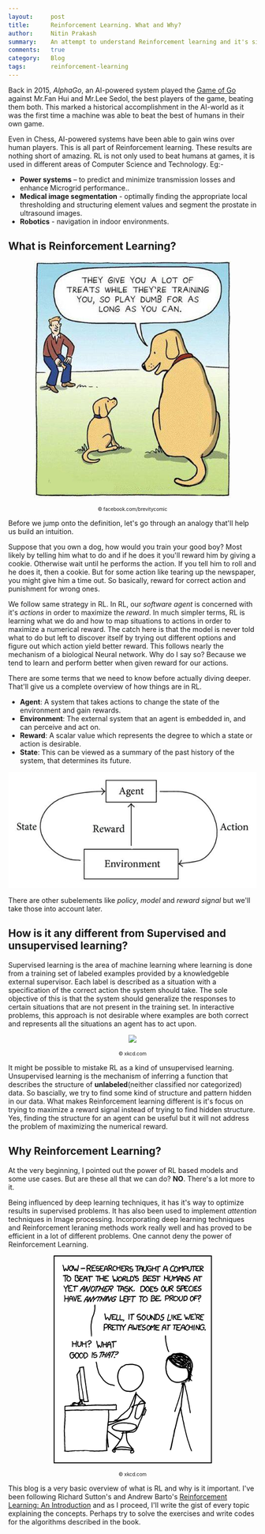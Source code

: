 ```yaml
---
layout:     post
title:      Reinforcement Learning. What and Why?
author:     Nitin Prakash
summary:    An attempt to understand Reinforcement learning and it's signinficance.
comments:   true
category:   Blog
tags:       reinforcement-learning
---
```



Back in 2015, _AlphaGo_, an AI-powered system played the [Game of Go](https://en.wikipedia.org/wiki/Go) against Mr.Fan Hui and Mr.Lee Sedol, the best players of the game, beating them both. This marked a historical accomplishment in the AI-world as it was the first time a machine was able to beat the best of humans in their own game.

Even in Chess, AI-powered systems have been able to gain wins over human players. This is all part of Reinforcement learning. These results are nothing short of amazing. RL is not only used to beat humans at games, it is used in different areas of Computer Science and Technology. Eg:-

- **Power systems** – to predict and minimize transmission losses and enhance Microgrid performance..
- **Medical image segmentation** - optimally finding the appropriate local thresholding and structuring element values and segment the prostate in ultrasound images.
- **Robotics** - navigation in indoor environments.

## What is Reinforcement Learning?

<p align="center">
  <img src="../assets/images/2_post/goodboy.png">
  <p style="font-size: 70%" align="center">&copy; facebook.com/brevitycomic</p>
</p>

Before we jump onto the definition, let's go through an analogy that'll help us build an intuition.

Suppose that you own a dog, how would you train your good boy? Most likely by telling him what to do and if he does it you'll reward him by giving a cookie. Otherwise wait until he performs the action. If you tell him to roll and he does it, then a cookie. But for some action like tearing up the newspaper, you might give him a time out. So basically, reward for correct action and punishment for wrong ones.

We follow same strategy in RL. In RL, our _software agent_ is concerned with it's _actions_ in order to maximize the _reward_. In much simpler terms, RL is learning what we do and how to map situations to actions in order to maximize a numerical reward. The catch here is that the model is never told what to do but left to discover itself by trying out different options and figure out which action yield better reward. This follows nearly the mechanism of a biological Neural network. Why do I say so? Because we tend to learn and perform better when given reward for our actions.

There are some terms that we need to know before actually diving deeper. That'll give us a complete overview of how things are in RL.
- __Agent__: A system that takes actions to change the state of the environment and gain rewards.
- __Environment__: The external system that an agent is embedded in, and can perceive and act on.
- __Reward__: A scalar value which represents the degree to which a state or action is desirable.
- __State__: This can be viewed as a summary of the past history of the system, that determines its future.

<p align="center">
  <img src="../assets/images/2_post/rl.jpeg">
</p>

There are other subelements like _policy_, _model_ and _reward signal_ but we'll take those into account later.

## How is it any different from Supervised and unsupervised learning?

Supervised learning is the area of machine learning where learning is done from a training set of labeled examples provided by a knowledgeble external supervisor. Each label is described as a situation with a specification of the correct action the system should take. The sole objective of this is that the system should generalize the responses to certain situations that are not present in the training set. In interactive problems, this approach is not desirable where examples are both correct and represents all the situations an agent has to act upon.

<p align="center">
  <img src="https://imgs.xkcd.com/comics/machine_learning.png">
  <p style="font-size: 70%" align="center">&copy; xkcd.com</p>
</p>
 

It might be possible to mistake RL as a kind of unsupervised learning. Unsupervised learning is the mechanism of inferring a function that describes the structure of __unlabeled__(neither classified nor categorized) data. So bascially, we try to find some kind of structure and pattern hidden in our data. What makes Reinforcement learning different is it's focus on trying to maximize a reward signal instead of trying to find hidden structure. Yes, finding the structure for an agent can be useful but it will not address the problem of maximizing the numerical reward.

## Why Reinforcement Learning?

At the very beginning, I pointed out the power of RL based models and some use cases. But are these all that we can do? __NO__. There's a lot more to it.

Being influenced by deep learning techniques, it has it's way to optimize results in supervised problems. It has also been used to implement _attention_ techniques in Image processing. Incorporating deep learning techniques and Reinforcement leraning methods work really well and has proved to be efficient in a lot of different problems. One cannot deny the power of Reinforcement Learning.

<p align="center">
  <img src="../assets/images/2_post/rl_xk.png">
  <p style="font-size: 70%" align="center">&copy; xkcd.com</p>
</p>

This blog is a very basic overview of what is RL and why is it important.
I've been following Richard Sutton's and Andrew Barto's [Reinforcement Learning: An Introduction](https://web.stanford.edu/class/psych209/Readings/SuttonBartoIPRLBook2ndEd.pdf) and as I proceed, I'll write the gist of every topic explaining the concepts. 
Perhaps try to solve the exercises and write codes for the algorithms described in the book.